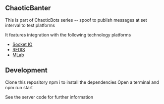 ## ChaoticBanter

This is part of ChaoticBots series -- spoof to publish messages at set interval to test platforms

It features integration with the following technology platforms

* [Socket IO](http://socket.io)
* [REDIS](https://redislabs.com/)
* [MLab](https://mlab.com/welcome/)

## Development

Clone this repository
npm i to install the dependencies
Open a terminal and npm run start

See the server code for further information

